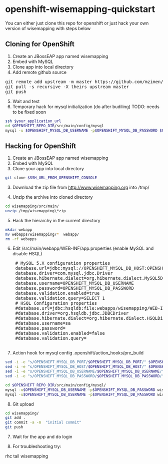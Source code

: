 openshift-wisemapping-quickstart
================================


You can either just clone this repo for openshift
or 
just hack your own version of wisemapping with steps below

Cloning for OpenShift
---------------------

1. Create an JBossEAP app named wisemapping
2. Embed with MySQL
3. Clone app into local directory
4. Add remote github source
<pre>
git remote add upstream -m master https://github.com/mzimen/openshift-wisemapping-quickstart.git
git pull -s recursive -X theirs upstream master
git push
</pre>
5. Wait and test
6. Temporary hack for mysql initialization (do after budiling)
   TODO: needs to be fixed soon

```bash
ssh $your_application_url
cd $OPENSHIFT_REPO_DIR/src/main/config/mysql
mysql -u $OPENSHIFT_MYSQL_DB_USERNAME -p$OPENSHIFT_MYSQL_DB_PASSWORD $OPENSHIFT_APP_NAME < create-schemas.sql
```


Hacking for OpenShift
---------------------

1. Create an JBossEAP app named wisemapping
2. Embed with MySQL
3. Clone your app into local directory

```bash
git clone $SSH_URL_FROM_OPENSHIFT_CONSOLE
```

3. Download the zip file from http://www.wisemapping.org into /tmp/

4. Unzip the archive  into cloned directory

```bash
cd wisemapping/src/main/
unzip /tmp/wisemapping\*zip 
```

5. Hack the hierarchy in the current directory
  
```bash
mkdir webapp
mv webapps/wisemapping/*  webapp/
rm -rf webapps
```


6. Edit /src/main/webapp/WEB-INF/app.properties 
   (enable MySQL and disable HSQL)

    <pre>
    # MySQL 5.X configuration properties
    database.url=jdbc:mysql://OPENSHIFT_MYSQL_DB_HOST:OPENSHIFT_MYSQL_DB_PORT/wisemapping?useUnicode=yes&characterEncoding=UTF-8
    database.driver=com.mysql.jdbc.Driver
    database.hibernate.dialect=org.hibernate.dialect.MySQL5Dialect
    database.username=OPENSHIFT_MYSQL_DB_USERNAME
    database.password=OPENSHIFT_MYSQL_DB_PASSWORD
    database.validation.enabled=true
    database.validation.query=SELECT 1
    # HSQL Configuration properties
    #database.url=jdbc:hsqldb:file:webapps/wisemapping/WEB-INF/database/wisemapping
    #database.driver=org.hsqldb.jdbc.JDBCDriver
    #database.hibernate.dialect=org.hibernate.dialect.HSQLDialect
    #database.username=sa
    #database.password=
    #database.validation.enabled=false
    #database.validation.query=
    </pre>

7. Action hook for mysql config .openshift/action_hooks/pre_build 

```bash
sed -i -e "s/OPENSHIFT_MYSQL_DB_PORT/$OPENSHIFT_MYSQL_DB_PORT/" $OPENSHIFT_REPO_DIR/src/main/webapp/WEB-INF/app.properties
sed -i -e "s/OPENSHIFT_MYSQL_DB_HOST/$OPENSHIFT_MYSQL_DB_HOST/" $OPENSHIFT_REPO_DIR/src/main/webapp/WEB-INF/app.properties
sed -i -e "s/OPENSHIFT_MYSQL_DB_USERNAME/$OPENSHIFT_MYSQL_DB_USERNAME/" $OPENSHIFT_REPO_DIR/src/main/webapp/WEB-INF/app.properties
sed -i -e "s/OPENSHIFT_MYSQL_DB_PASSWORD/$OPENSHIFT_MYSQL_DB_PASSWORD/" $OPENSHIFT_REPO_DIR/src/main/webapp/WEB-INF/app.properties

cd $OPENSHIFT_REPO_DIR/src/main/config/mysql/
mysql -u$OPENSHIFT_MYSQL_DB_USERNAME -p$OPENSHIFT_MYSQL_DB_PASSWORD wisemapping < create-schemas.sql
mysql -u$OPENSHIFT_MYSQL_DB_USERNAME -p$OPENSHIFT_MYSQL_DB_PASSWORD wisemapping < test-data.sql
```

8. Git  upload

```bash
cd wisemapping/
git add .
git commit -a -m  "initial commit"
git push
```

7. Wait for the app and do login

8. For troubleshooting try:

rhc tail wisemapping 

